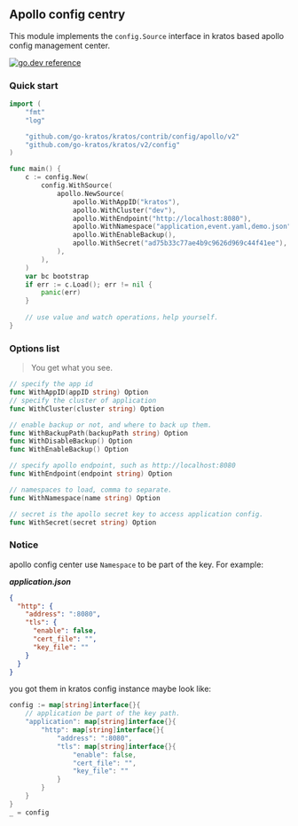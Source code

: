 ## Apollo config centry

This module implements the `config.Source` interface in kratos based apollo config management center.

[![go.dev reference](https://img.shields.io/badge/go.dev-reference-007d9c?logo=go&logoColor=white&style=flat-square)](https://pkg.go.dev/github.com/go-kratos/kratos/contrib/config/apollo/v2)

### Quick start

```go
import (
	"fmt"
	"log"

	"github.com/go-kratos/kratos/contrib/config/apollo/v2"
	"github.com/go-kratos/kratos/v2/config"
)

func main() {
	c := config.New(
		config.WithSource(
			apollo.NewSource(
				apollo.WithAppID("kratos"),
				apollo.WithCluster("dev"),
				apollo.WithEndpoint("http://localhost:8080"),
				apollo.WithNamespace("application,event.yaml,demo.json"),
				apollo.WithEnableBackup(),
				apollo.WithSecret("ad75b33c77ae4b9c9626d969c44f41ee"),
			),
		),
	)
	var bc bootstrap
	if err := c.Load(); err != nil {
		panic(err)
	}
	
	// use value and watch operations，help yourself. 
}
```

### Options list

> You get what you see.

```go
// specify the app id
func WithAppID(appID string) Option
// specify the cluster of application
func WithCluster(cluster string) Option

// enable backup or not, and where to back up them.
func WithBackupPath(backupPath string) Option
func WithDisableBackup() Option
func WithEnableBackup() Option

// specify apollo endpoint, such as http://localhost:8080
func WithEndpoint(endpoint string) Option

// namespaces to load, comma to separate. 
func WithNamespace(name string) Option

// secret is the apollo secret key to access application config.
func WithSecret(secret string) Option
```

### Notice

apollo config center use `Namespace` to be part of the key. For example:

***application.json***

```json
{
  "http": {
    "address": ":8080",
    "tls": {
      "enable": false,
      "cert_file": "",
      "key_file": ""
    }
  }
}
```

you got them in kratos config instance maybe look like:

```go
config := map[string]interface{}{
	// application be part of the key path.
	"application": map[string]interface{}{
        "http": map[string]interface{}{
            "address": ":8080",
            "tls": map[string]interface{}{
                "enable": false,
                "cert_file": "",
                "key_file": ""
            }
        }
    }
}
_ = config
```
